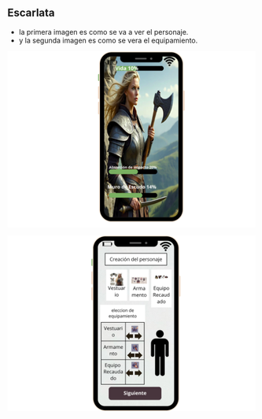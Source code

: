 ## Escarlata
- la primera imagen es como se va a ver el personaje.
- y la segunda imagen es como se vera el equipamiento.
  
![Escarlata](image/Escarlata.png)

![Escarlata](image/Escarlata2.png)
